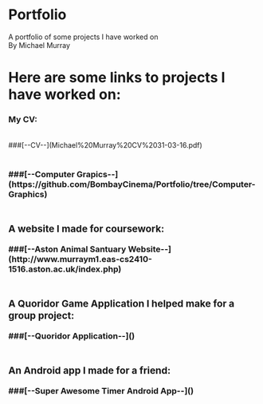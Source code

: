 # Portfolio
A portfolio of some projects I have worked on</br>
By Michael Murray</br>
<h1>Here are some links to projects I have worked on:</h1>

<h3>My CV:</h3></br>
###[--CV--](Michael%20Murray%20CV%2031-03-16.pdf)</br></br>
<h3><y Computer Graphics projects:</h3>
###[--Computer Grapics--](https://github.com/BombayCinema/Portfolio/tree/Computer-Graphics)</br></br>
<h3>A website I made for coursework:</h3>
###[--Aston Animal Santuary Website--](http://www.murraym1.eas-cs2410-1516.aston.ac.uk/index.php)</br></br>
<h3>A Quoridor Game Application I helped make for a group project:</h3>
###[--Quoridor Application--]()</br></br>
<h3>An Android app I made for a friend:</h3>
###[--Super Awesome Timer Android App--]()</br></br>
